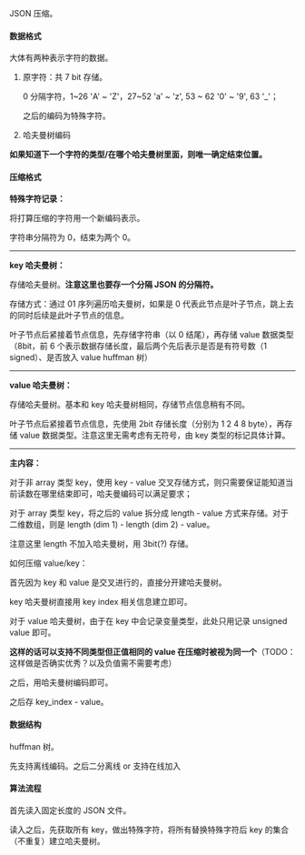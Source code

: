 JSON 压缩。

#### 数据格式

大体有两种表示字符的数据。

1. 原字符：共 7 bit 存储。

    0 分隔字符，1~26 'A' ~ 'Z'，27~52 'a' ~ 'z', 53 ~ 62 '0' ~ '9', 63 '_'；

    之后的编码为特殊字符。

2. 哈夫曼树编码

**如果知道下一个字符的类型/在哪个哈夫曼树里面，则唯一确定结束位置。**

#### 压缩格式

**特殊字符记录：**

将打算压缩的字符用一个新编码表示。

字符串分隔符为 0，结束为两个 0。

---

**key 哈夫曼树：**

存储哈夫曼树。**注意这里也要存一个分隔 JSON 的分隔符。**

存储方式：通过 01 序列遍历哈夫曼树，如果是 0 代表此节点是叶子节点，跳上去的同时后续是此叶子节点的信息。

叶子节点后紧接着节点信息，先存储字符串（以 0 结尾），再存储 value 数据类型（8bit，前 6 个表示数据存储长度，最后两个先后表示是否是有符号数（1 signed）、是否放入 value huffman 树）

---

**value 哈夫曼树：**

存储哈夫曼树。基本和 key 哈夫曼树相同，存储节点信息稍有不同。

叶子节点后紧接着节点信息，先使用 2bit 存储长度（分别为 1 2 4 8 byte），再存储 value 数据类型。注意这里无需考虑有无符号，由 key 类型的标记具体计算。

---

**主内容：**

对于非 array 类型 key，使用 key - value 交叉存储方式，则只需要保证能知道当前读数在哪里结束即可，哈夫曼编码可以满足要求；

对于 array 类型 key，将之后的 value 拆分成 length - value 方式来存储。对于二维数组，则是 length (dim 1) - length (dim 2) - value。

注意这里 length 不加入哈夫曼树，用 3bit(?) 存储。

如何压缩 value/key：

首先因为 key 和 value 是交叉进行的，直接分开建哈夫曼树。

key 哈夫曼树直接用 key index 相关信息建立即可。

对于 value 哈夫曼树，由于在 key 中会记录变量类型，此处只用记录 unsigned value 即可。

**这样的话可以支持不同类型但正值相同的 value 在压缩时被视为同一个**（TODO：这样做是否确实优秀？以及负值需不需要考虑）

之后，用哈夫曼树编码即可。

之后存 key_index - value。

#### 数据结构

huffman 树。

先支持离线编码。之后二分离线 or 支持在线加入

#### 算法流程

首先读入固定长度的 JSON 文件。

读入之后，先获取所有 key，做出特殊字符，将所有替换特殊字符后 key 的集合（不重复）建立哈夫曼树。
